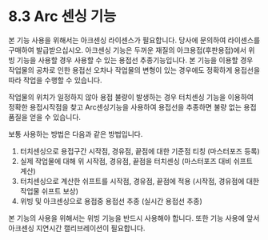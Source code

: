 ﻿# 8.3 Arc 센싱 기능

본 기능 사용을 위해서는 아크센싱 라이센스가 필요합니다. 당사에 문의하여 라이센스를 구매하여 발급받으십시오.
아크센싱 기능은 두꺼운 재질의 아크용접(후판용접)에서 위빙 기능을 사용할 경우 사용할 수 있는 용접선 추종기능입니다. 본 기능을 이용할 경우 작업물의 공차로 인한 용접선 오차나 작업물의 변형이 있는 경우에도 정확하게 용접선을 따라 작업을 수행할 수 있습니다.

작업물의 위치가 일정하지 않아 용접 불량이 발생하는 경우 터치센싱 기능을 이용하여 정확한 용접시작점을 찾고 Arc센싱기능을 사용하여 용접선을 추종하면 불량 없는 용접품질을 얻을 수 있습니다.

보통 사용하는 방법은 다음과 같은 방법입니다.

1. 터치센싱으로 용접구간 시작점, 경유점, 끝점에 대한 기준점 티칭 (마스터포즈 등록)
2. 실제 작업물에 대해 위 시작점, 경유점, 끝점을 터치센싱 (마스터포즈 대비 쉬프트 계산)
3. 터치센싱으로 계산한 쉬프트를 시작점, 경유점, 끝점에 적용 (시작점, 경유점에 대한 작업물 쉬프트 보상)
4. 위빙 및 아크센싱으로 용접중 용접선 추종 (실시간 용접선 추종)

본 기능의 사용을 위해서는 위빙 기능을 반드시 사용해야 합니다. 또한 기능 사용에 앞서 아크센싱 지연시간 캘리브레이션이 필요합니다.
